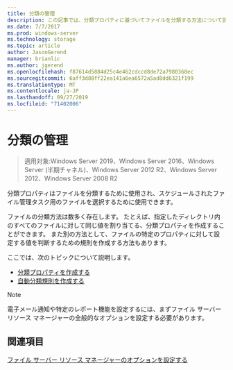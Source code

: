 ```yaml
---
title: 分類の管理
description: この記事では、分類プロパティに基づいてファイルを分類する方法について説明します。
ms.date: 7/7/2017
ms.prod: windows-server
ms.technology: storage
ms.topic: article
author: JasonGerend
manager: brianlic
ms.author: jgerend
ms.openlocfilehash: f87614d5884d25c4e462cdccd8de72a7980368ec
ms.sourcegitcommit: 6aff3d88ff22ea141a6ea6572a5ad8dd6321f199
ms.translationtype: MT
ms.contentlocale: ja-JP
ms.lasthandoff: 09/27/2019
ms.locfileid: "71402006"
---
```

# <a name="classification-management"></a>分類の管理

> 適用対象:Windows Server 2019、Windows Server 2016、Windows Server (半期チャネル)、Windows Server 2012 R2、Windows Server 2012、Windows Server 2008 R2

分類プロパティはファイルを分類するために使用され、スケジュールされたファイル管理タスク用のファイルを選択するために使用できます。

ファイルの分類方法は数多く存在します。 たとえば、指定したディレクトリ内のすべてのファイルに対して同じ値を割り当てる、分類プロパティを作成することができます。 また別の方法として、ファイルの特定のプロパティに対して設定する値を判断するための規則を作成する方法もあります。

ここでは、次のトピックについて説明します。

-   [分類プロパティを作成する](create-classification-property.md)
-   [自動分類規則を作成する](create-automatic-classification-rule.md)


> [!Note]
> 電子メール通知や特定のレポート機能を設定するには、まずファイル サーバー リソース マネージャーの全般的なオプションを設定する必要があります。


## <a name="see-also"></a>関連項目

[ファイル サーバー リソース マネージャーのオプションを設定する](setting-file-server-resource-manager-options.md)